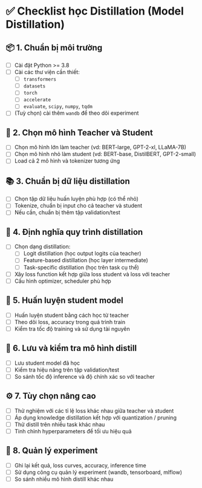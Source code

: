 # ✅ Checklist học Distillation (Model Distillation)

## 📦 1. Chuẩn bị môi trường
- [ ] Cài đặt Python >= 3.8
- [ ] Cài các thư viện cần thiết:
  - [ ] `transformers`
  - [ ] `datasets`
  - [ ] `torch`
  - [ ] `accelerate`
  - [ ] `evaluate`, `scipy`, `numpy`, `tqdm`
- [ ] (Tuỳ chọn) cài thêm `wandb` để theo dõi experiment

## 🧠 2. Chọn mô hình Teacher và Student
- [ ] Chọn mô hình lớn làm teacher (vd: BERT-large, GPT-2-xl, LLaMA-7B)
- [ ] Chọn mô hình nhỏ làm student (vd: BERT-base, DistilBERT, GPT-2-small)
- [ ] Load cả 2 mô hình và tokenizer tương ứng

## 📚 3. Chuẩn bị dữ liệu distillation
- [ ] Chọn tập dữ liệu huấn luyện phù hợp (có thể nhỏ)
- [ ] Tokenize, chuẩn bị input cho cả teacher và student
- [ ] Nếu cần, chuẩn bị thêm tập validation/test

## 🔄 4. Định nghĩa quy trình distillation
- [ ] Chọn dạng distillation:
  - [ ] Logit distillation (học output logits của teacher)
  - [ ] Feature-based distillation (học layer intermediate)
  - [ ] Task-specific distillation (học trên task cụ thể)
- [ ] Xây loss function kết hợp giữa loss student và loss với teacher
- [ ] Cấu hình optimizer, scheduler phù hợp

## 🚀 5. Huấn luyện student model
- [ ] Huấn luyện student bằng cách học từ teacher
- [ ] Theo dõi loss, accuracy trong quá trình train
- [ ] Kiểm tra tốc độ training và sử dụng tài nguyên

## 💾 6. Lưu và kiểm tra mô hình distill
- [ ] Lưu student model đã học
- [ ] Kiểm tra hiệu năng trên tập validation/test
- [ ] So sánh tốc độ inference và độ chính xác so với teacher

## ⚙️ 7. Tùy chọn nâng cao
- [ ] Thử nghiệm với các tỉ lệ loss khác nhau giữa teacher và student
- [ ] Áp dụng knowledge distillation kết hợp với quantization / pruning
- [ ] Thử distill trên nhiều task khác nhau
- [ ] Tinh chỉnh hyperparameters để tối ưu hiệu quả

## 📁 8. Quản lý experiment
- [ ] Ghi lại kết quả, loss curves, accuracy, inference time
- [ ] Sử dụng công cụ quản lý experiment (wandb, tensorboard, mlflow)
- [ ] So sánh nhiều mô hình distill khác nhau

